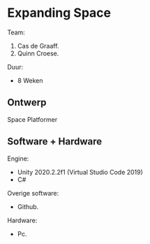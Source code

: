 # Expanding Space

Team:
1. Cas de Graaff.
2. Quinn Croese.

Duur:
 - 8 Weken
 
## Ontwerp
Space Platformer

## Software + Hardware
Engine:
- Unity 2020.2.2f1 (Virtual Studio Code 2019)
- C#

Overige software:
- Github.

Hardware:
- Pc.
